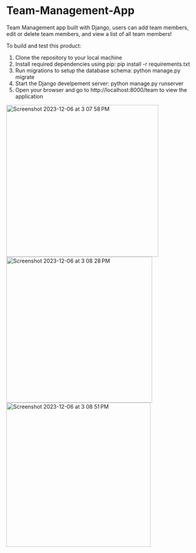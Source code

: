 # Team-Management-App
Team Management app built with Django, users can add team members, edit or delete team members, and view a list of all team members!

To build and test this product:

1. Clone the repository to your local machine
2. Install required dependencies using pip: pip install -r requirements.txt
3. Run migrations to setup the database schema: python manage.py migrate
4. Start the Django develpement server: python manage.py runserver
5. Open your browser and go to http://localhost:8000/team to view the application

<img width="399" alt="Screenshot 2023-12-06 at 3 07 58 PM" src="https://github.com/azamjb/Team-Management-App/assets/85136312/93b38e8b-cf21-484c-899a-57ef1749f7df">

<img width="383" alt="Screenshot 2023-12-06 at 3 08 28 PM" src="https://github.com/azamjb/Team-Management-App/assets/85136312/5c198a43-2f6b-4058-8508-c764d72a649b">

<img width="379" alt="Screenshot 2023-12-06 at 3 08 51 PM" src="https://github.com/azamjb/Team-Management-App/assets/85136312/4ae39ca7-07f7-4f10-9e92-4d8e5983f6e9">

